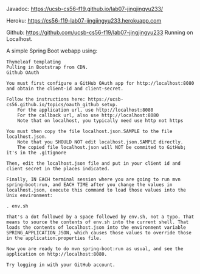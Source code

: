 
Javadoc: https://ucsb-cs56-f19.github.io/lab07-jingjingyu233/

Heroku: https://cs56-f19-lab07-jingjingyu233.herokuapp.com

Github: https://github.com/ucsb-cs56-f19/lab07-jingjingyu233 Running on Localhost.

A simple Spring Boot webapp using:

    Thymeleaf templating
    Pulling in Bootstrap from CDN.
    Github OAuth

    You must first configure a GitHub OAuth app for http://localhost:8080 and obtain the client-id and client-secret.

    Follow the instructions here: https://ucsb-cs56.github.io/topics/oauth_github_setup.
        For the application url, use http://localhost:8080
        For the callback url, also use http://localhost:8080
        Note that on localhost, you typically need use http not https

    You must then copy the file localhost.json.SAMPLE to the file localhost.json.
        Note that you SHOULD NOT edit localhost.json.SAMPLE directly.
        The copied file localhost.json will NOT be commited to GitHub; it's in the .gitignore

    Then, edit the localhost.json file and put in your client id and client secret in the places indicated.

    Finally, IN EACH terminal session where you are going to run mvn spring-boot:run, and EACH TIME after you change the values in localhost.json, execute this command to load those values into the Unix environment:

    . env.sh

    That's a dot followed by a space followed by env.sh, not a typo. That means to source the contents of env.sh into the current shell. That loads the contents of localhost.json into the environment variable SPRING_APPLICATION_JSON, which causes those values to override those in the application.properties file.

    Now you are ready to do mvn spring-boot:run as usual, and see the application on http://localhost:8080.

    Try logging in with your GitHub account.

